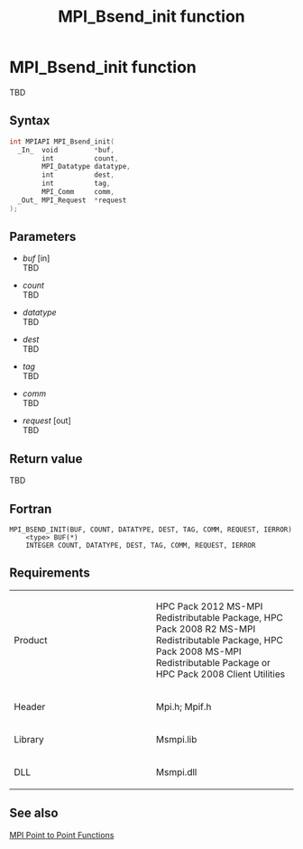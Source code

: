 ﻿---
title: MPI_Bsend_init function
TOCTitle: MPI_Bsend_init function
ms:assetid: 42523711-0675-48d3-b91d-1a569cd287e4
ms:mtpsurl: https://msdn.microsoft.com/en-us/library/Dn473239(v=VS.85)
ms:contentKeyID: 59360785
ms.date: 03/28/2018
mtps_version: v=VS.85
f1_keywords:
- MPI_BSEND_INIT
- mpif/MPI_Bsend_init
- mpi/MPI_BSEND_INIT
dev_langs:
- C++
- C
---

# MPI\_Bsend\_init function

TBD

## Syntax

``` c++
int MPIAPI MPI_Bsend_init(
  _In_  void         *buf,
        int          count,
        MPI_Datatype datatype,
        int          dest,
        int          tag,
        MPI_Comm     comm,
  _Out_ MPI_Request  *request
);
```

## Parameters

  - *buf* \[in\]  
    TBD

  - *count*  
    TBD

  - *datatype*  
    TBD

  - *dest*  
    TBD

  - *tag*  
    TBD

  - *comm*  
    TBD

  - *request* \[out\]  
    TBD

## Return value

TBD

## Fortran

    MPI_BSEND_INIT(BUF, COUNT, DATATYPE, DEST, TAG, COMM, REQUEST, IERROR)
        <type> BUF(*)
        INTEGER COUNT, DATATYPE, DEST, TAG, COMM, REQUEST, IERROR

## Requirements

<table>
<colgroup>
<col style="width: 50%" />
<col style="width: 50%" />
</colgroup>
<tbody>
<tr class="odd">
<td><p>Product</p></td>
<td><p>HPC Pack 2012 MS-MPI Redistributable Package, HPC Pack 2008 R2 MS-MPI Redistributable Package, HPC Pack 2008 MS-MPI Redistributable Package or HPC Pack 2008 Client Utilities</p></td>
</tr>
<tr class="even">
<td><p>Header</p></td>
<td>Mpi.h;
Mpif.h</td>
</tr>
<tr class="odd">
<td><p>Library</p></td>
<td>Msmpi.lib</td>
</tr>
<tr class="even">
<td><p>DLL</p></td>
<td>Msmpi.dll</td>
</tr>
</tbody>
</table>


## See also

[MPI Point to Point Functions](mpi-point-to-point-functions.md)

